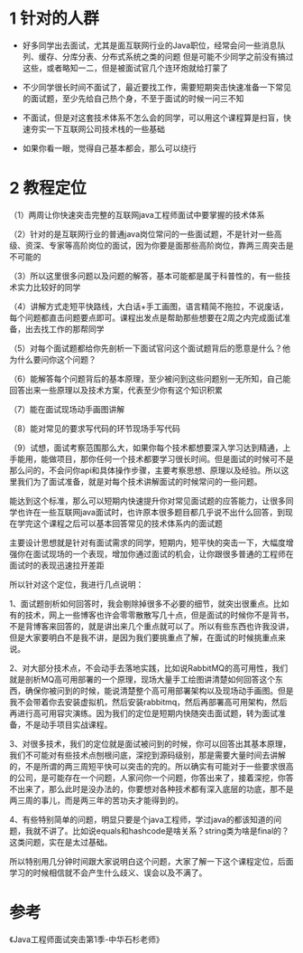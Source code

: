 # 1 针对的人群
- 好多同学出去面试，尤其是面互联网行业的Java职位，经常会问一些消息队列、缓存、分库分表、分布式系统之类的问题
但是可能不少同学之前没有搞过这些，或者略知一二，但是被面试官几个连环炮就给打蒙了

- 不少同学很长时间不面试了，最近要找工作，需要短期突击快速准备一下常见的面试题，至少先给自己热个身，不至于面试的时候一问三不知

- 不面试，但是对这套技术体系不怎么会的同学，可以用这个课程算是扫盲，快速夯实一下互联网公司技术栈的一些基础

- 如果你看一眼，觉得自己基本都会，那么可以绕行

# 2 教程定位
（1）两周让你快速突击完整的互联网java工程师面试中要掌握的技术体系

（2）针对的是互联网行业的普通java岗位常问的一些面试题，不是针对一些高级、资深、专家等高阶岗位的面试，因为你要是面那些高阶岗位，靠两三周突击是不可能的

（3）所以这里很多问题以及问题的解答，基本可能都是属于科普性的，有一些技术实力比较好的同学

（4）讲解方式走短平快路线，大白话+手工画图，语言精简不拖拉，不说废话，每个问题都直击问题要点即可。课程出发点是帮助那些想要在2周之内完成面试准备，出去找工作的那帮同学

（5）对每个面试题都给你先剖析一下面试官问这个面试题背后的愿意是什么？他为什么要问你这个问题？

（6）能解答每个问题背后的基本原理，至少被问到这些问题别一无所知，自己能回答出来一些原理以及技术方案，代表至少你有这个知识积累

（7）能在面试现场动手画图讲解

（8）能对常见的要求写代码的环节现场手写代码

（9）试想，面试考察范围那么大，如果你每个技术都想要深入学习达到精通，上手能用，能做项目，那你任何一个技术都要学习很长时间。但是面试的时候可不是那么问的，不会问你api和具体操作步骤，主要考察思想、原理以及经验。所以这里我们为了面试准备，就是对每个技术讲解面试的时候常问的一些问题。

能达到这个标准，那么可以短期内快速提升你对常见面试题的应答能力，让很多同学也许在一些互联网java面试时，也许原本很多题目都几乎说不出什么回答，到现在学完这个课程之后可以基本回答常见的技术体系内的面试题

主要设计思想就是针对有面试需求的同学，短期内，短平快的突击一下，大幅度增强你在面试现场的一个表现，增加你通过面试的机会，让你跟很多普通的工程师在面试时的表现迅速拉开差距

所以针对这个定位，我进行几点说明：

1、面试题剖析如何回答时，我会剔除掉很多不必要的细节，就突出很重点。比如有的技术，网上一些博客也许会零零散散写几十点，但是面试的时候你不是背书，不是背博客来回答的，就是讲出来几个重点就可以了。所以有些东西也许我没讲，但是大家要明白不是我不讲，是因为我们要挑重点了解，在面试的时候挑重点来说。

2、对大部分技术点，不会动手去落地实践，比如说RabbitMQ的高可用性，我们就是剖析MQ高可用部署的一个原理，现场大量手工绘图讲清楚如何回答这个东西，确保你被问到的时候，能说清楚整个高可用部署架构以及现场动手画图。但是我不会带着你去安装虚拟机，然后安装rabbitmq，然后再部署高可用架构，然后再进行高可用容灾演练。因为我们的定位是短期内快随突击面试题，转为面试准备，不是动手项目实战课程。

3、对很多技术，我们的定位就是面试被问到的时候，你可以回答出其基本原理，我们不可能对有些技术点刨根问底，深挖到源码级别，那是需要大量时间去讲解的，不是所谓的两三周短平快可以突击的完的。所以确实有可能对于一些要求很高的公司，是可能存在一个问题，人家问你一个问题，你答出来了，接着深挖，你答不出来了，那么此时是没办法的，你要想对各种技术都有深入底层的功底，那不是两三周的事儿，而是两三年的苦功夫才能得到的。

4、有些特别简单的问题，明显只要是个java工程师，学过java的都该知道的问题，我就不讲了。比如说equals和hashcode是啥关系？string类为啥是final的？这类问题，实在是太过基础。

所以特别用几分钟时间跟大家说明白这个问题，大家了解一下这个课程定位，后面学习的时候相信就不会产生什么歧义、误会以及不满了。

# 参考
《Java工程师面试突击第1季-中华石杉老师》